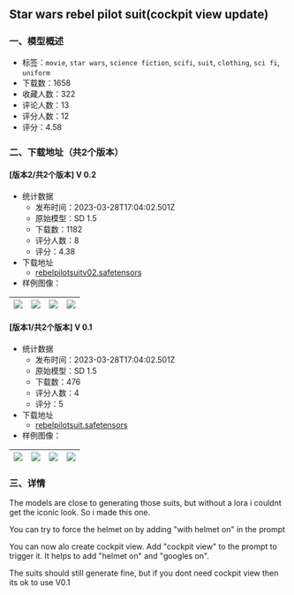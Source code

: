 ## Star wars rebel pilot suit(cockpit view update)
### 一、模型概述

- 标签：`movie`, `star wars`, `science fiction`, `scifi`, `suit`, `clothing`, `sci fi`, `uniform`
- 下载数：1658
- 收藏人数：322
- 评论人数：13
- 评分人数：12
- 评分：4.58

### 二、下载地址（共2个版本）

#### [版本2/共2个版本] V 0.2

- 统计数据
  - 发布时间：2023-03-28T17:04:02.501Z
  - 原始模型：SD 1.5
  - 下载数：1182
  - 评分人数：8
  - 评分：4.38
- 下载地址
  - [rebelpilotsuitv02.safetensors](https://civitai.com/api/download/models/30259)
- 样例图像：

| <img src="https://image.civitai.com/xG1nkqKTMzGDvpLrqFT7WA/bd552abf-de5c-47f9-daac-80711f435700/width=450/343363.jpeg" /> | <img src="https://image.civitai.com/xG1nkqKTMzGDvpLrqFT7WA/da8f1422-79b7-419b-d189-ef49ded5fe00/width=450/343362.jpeg" /> | <img src="https://image.civitai.com/xG1nkqKTMzGDvpLrqFT7WA/4ec40a26-c2e2-4de6-051d-3f81dad59c00/width=450/343361.jpeg" /> | <img src="https://image.civitai.com/xG1nkqKTMzGDvpLrqFT7WA/929617b5-701f-411b-dbc7-46179642bf00/width=450/343360.jpeg" /> |
| ---- | ---- | ---- | ---- |

#### [版本1/共2个版本] V 0.1

- 统计数据
  - 发布时间：2023-03-28T17:04:02.501Z
  - 原始模型：SD 1.5
  - 下载数：476
  - 评分人数：4
  - 评分：5
- 下载地址
  - [rebelpilotsuit.safetensors](https://civitai.com/api/download/models/26835)
- 样例图像：

| <img src="https://image.civitai.com/xG1nkqKTMzGDvpLrqFT7WA/0b7d7be6-a783-40bc-f29d-096327797d00/width=450/295618.jpeg" /> | <img src="https://image.civitai.com/xG1nkqKTMzGDvpLrqFT7WA/b3520ac8-ef93-48ca-a224-09c32a66f400/width=450/295623.jpeg" /> | <img src="https://image.civitai.com/xG1nkqKTMzGDvpLrqFT7WA/58658e2c-0f29-41dd-4717-bc2bc9fe1800/width=450/295993.jpeg" /> | <img src="https://image.civitai.com/xG1nkqKTMzGDvpLrqFT7WA/c995f238-5068-44f6-98e7-0a2fbfa8de00/width=450/295904.jpeg" /> |
| ---- | ---- | ---- | ---- |


### 三、详情
<p>The models are close to generating those suits, but without a lora i couldnt get the iconic look. So i made this one.</p><p></p><p>You can try to force the helmet on by adding "with helmet on" in the prompt</p><p></p><p>You can now alo create cockpit view. Add "cockpit view" to the prompt to trigger it. It helps to add "helmet on" and "googles on".</p><p>The suits should still generate fine, but if you dont need cockpit view then  its ok to use V0.1</p><p></p>